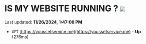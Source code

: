 # IS MY WEBSITE RUNNING ? [![](https://img.shields.io/static/v1?label=Sponsor&message=%E2%9D%A4&logo=GitHub&color=%23fe8e86)](https://github.com/sponsors/Youssef-Lehmam)

Last updated: **11/26/2024, 1:47:08 PM**

- `GET` [https://youssefservice.me](https://youssefservice.me) - **Up** (276ms)
